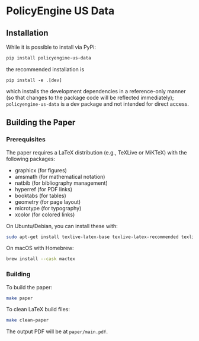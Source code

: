 # PolicyEngine US Data

## Installation

While it is possible to install via PyPi:
```bash
pip install policyengine-us-data
```
the recommended installation is 
```
pip install -e .[dev]
```
which installs the development dependencies in a reference-only manner (so that changes
to the package code will be reflected immediately); `policyengine-us-data` is a dev package
and not intended for direct access.

## Building the Paper

### Prerequisites

The paper requires a LaTeX distribution (e.g., TeXLive or MiKTeX) with the following packages:

- graphicx (for figures)
- amsmath (for mathematical notation)
- natbib (for bibliography management)
- hyperref (for PDF links)
- booktabs (for tables)
- geometry (for page layout)
- microtype (for typography)
- xcolor (for colored links)

On Ubuntu/Debian, you can install these with:

```bash
sudo apt-get install texlive-latex-base texlive-latex-recommended texlive-latex-extra texlive-fonts-recommended
```

On macOS with Homebrew:

```bash
brew install --cask mactex
```

### Building

To build the paper:

```bash
make paper
```

To clean LaTeX build files:

```bash
make clean-paper
```

The output PDF will be at `paper/main.pdf`.

